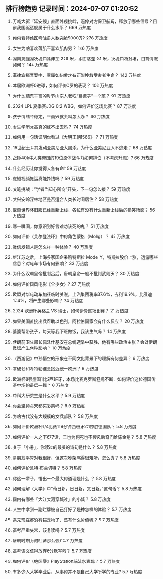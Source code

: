 
## 排行榜趋势 记录时间：2024-07-07 01:20:52
  
  1. 万吨大驱「延安舰」直面外舰挑衅，逼停对方保卫航母，释放了哪些信号？目前我国驱逐舰属于什么水平？ 669 万热度
    
  2. 如何看待绝区零注册人数突破5000万? 276 万热度
    
  3. 女生为啥喜欢薄肌不喜欢肌肉男？ 146 万热度
    
  4. 湖南洞庭湖决堤口延伸至 226 米，水面落差 0.1 米，决堤口将封堵，目前情况如何？ 144 万热度
    
  5. 菲律宾撕票案中，家属如何做才有可能挽救受害者生命？ 142 万热度
    
  6. 本届欧洲杯0进球，如何评价C罗的表现？ 103 万热度
    
  7. 为什么蔬菜丰富的时节山东人老吃“豆橛子”一个菜？ 90 万热度
    
  8. 2024 LPL 夏季赛JDG 0:2 WBG，如何评价这场比赛？ 87 万热度
    
  9. 孩子情绪不稳定，不高兴就尖叫怎么办？ 86 万热度
    
  10. 女生学历太高真的嫁不出去吗？ 74 万热度
    
  11. 如何用一句话证明你看过《大明王朝1566》？ 71 万热度
    
  12. 19世纪土耳其发动亚美尼亚大屠杀，为什么亚美尼亚人不逃走？ 68 万热度
    
  13. 战锤40k中人类帝国的19位原体战斗力如何排位（不考虑升魔）? 66 万热度
    
  14. 什么经历让你觉得人各有命? 59 万热度
    
  15. 做短视频搬运真能挣钱吗？ 59 万热度
    
  16. 文笔挑战：“学者当知心所向”开头，下一句怎么接？ 59 万热度
    
  17. 大兴安岭深林地区是否适合人类长时间居住？ 58 万热度
    
  18. 魔兽世界怀旧服已经重新上线，各位有没有什么重新上线后的搞笑场面？ 56 万热度
    
  19. 哪一瞬间，你意识到好言难劝该死的鬼？ 51 万热度
    
  20. 如何评价《艾尔登法环》中的角色蒙格（Mohg）？ 45 万热度
    
  21. 微信发错人是怎么样一种体验？ 40 万热度
    
  22. 继江苏之后，上海多家国企采购特斯拉 Model Y，特斯拉股价上涨，透露哪些信息？对电车市场有何影响？ 33 万热度
    
  23. 为什么汉朝皇帝批判吕后，唐朝皇帝一般不批判武则天？ 30 万热度
    
  24. 如何评价国风电影《伞少女》? 27 万热度
    
  25. 欧盟对华电动车加征临时关税，上汽集团税率37.6%，吉利19.9%，比亚迪17.4%，将产生哪些影响？ 24 万热度
    
  26. 2024 欧洲杯英格兰 VS 瑞士，如何评价这场比赛？ 21 万热度
    
  27. 如果美国直接出兵帮助以色列，阿拉伯国家会有什么反应？ 20 万热度
    
  28. 婆婆帮带孩子，每天等我下班做饭，我该生气吗？ 14 万热度
    
  29. 伊朗前卫生部长佩泽什基安在总统选举中获胜，他有哪些政治主张？会对伊朗政坛产生何种影响？ 10 万热度
    
  30. 《西游记》中孙悟空的形象在不同文化背景下的理解有何差异？ 6 万热度
    
  31. 拿破仑和希特勒谁更接近统一欧洲？ 6 万热度
    
  32. 欧洲杯8强德国1比2西班牙，本场比赛克罗斯犯规不断，如何评价这位德国传奇中场的最后一舞？ 6 万热度
    
  33. 中科大研究生是什么水平？ 5.9 万热度
    
  34. 你会坚持每天都买彩票吗？ 5.9 万热度
    
  35. 为啥古代没有大规模的女兵部队？ 5.8 万热度
    
  36. 如何评价欧洲杯1/4比赛119分钟西班牙2:1惨胜德国队？ 5.8 万热度
    
  37. 如何评价一人之下677话，王也为何死也不传风后奇门给陈金魁？ 5.8 万热度
    
  38. 关于「小暑」，你读过的最美的诗句是什么？ 5.8 万热度
    
  39. 男朋友平常对我很好，但这次吵架骂得很难听，怎么办？ 5.8 万热度
    
  40. 如何评价凯特·布兰切特？ 5.8 万热度
    
  41. 你这一辈子，悟出一个最大的道理是什么 ？ 5.8 万热度
    
  42. 如何理解《大学》中“苟日新，日日新，又日新。”这句话？ 5.8 万热度
    
  43. 国内有哪些「大江大河穿城过」的小城？ 5.8 万热度
    
  44. 人生中拿到一副烂牌被自己打好了是种怎样的体验？ 5.7 万热度
    
  45. 美元现在都没有锚定物了，还有什么价值呢？ 5.7 万热度
    
  46. 高考严重失常，该复读吗？ 5.7 万热度
    
  47. 唐朝时期为何吐蕃那么强? 5.7 万热度
    
  48. 高考语文值得放弃6分默写吗？ 5.7 万热度
    
  49. 如何评价《绝区零》PlayStation端流水表现？ 5.7 万热度
    
  50. 有多少人大学毕业后，从事的并不是自己大学所学的专业? 5.7 万热度
    